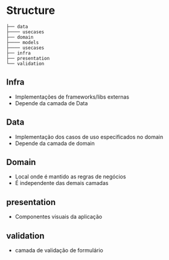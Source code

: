 # Structure

```
├── data
├──── usecases
├── domain
├──── models
├──── usecases
├── infra
├── presentation
└── validation
```

## Infra

- Implementações de frameworks/libs externas
- Depende da camada de Data

## Data

- Implementação dos casos de uso especificados no domain
- Depende da camada de domain

## Domain

- Local onde é mantido as regras de negócios
- É independente das demais camadas

## presentation

- Componentes visuais da aplicação

## validation

- camada de validação de formulário
